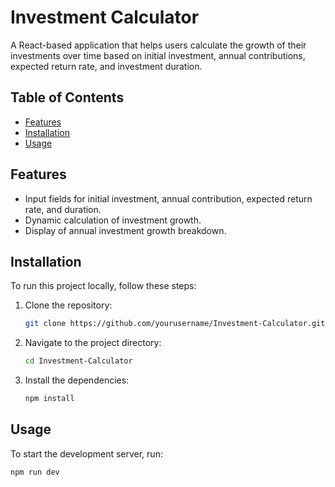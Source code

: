 # Investment Calculator

A React-based application that helps users calculate the growth of their investments over time based on initial investment, annual contributions, expected return rate, and investment duration.

## Table of Contents

- [Features](#features)
- [Installation](#installation)
- [Usage](#usage)

## Features

- Input fields for initial investment, annual contribution, expected return rate, and duration.
- Dynamic calculation of investment growth.
- Display of annual investment growth breakdown.

## Installation

To run this project locally, follow these steps:

1. Clone the repository:
    ```sh
    git clone https://github.com/yourusername/Investment-Calculator.git
    ```
2. Navigate to the project directory:
    ```sh
    cd Investment-Calculator
    ```
3. Install the dependencies:
    ```sh
    npm install
    ```

## Usage

To start the development server, run:
```sh
npm run dev
